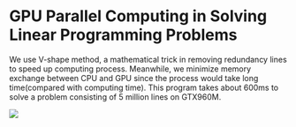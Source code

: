 # GPU Parallel Computing in Solving Linear Programming Problems
  We use V-shape method, a mathematical trick in removing redundancy lines to speed up computing process. Meanwhile, we minimize memory exchange between CPU and GPU since the process would take long time(compared with computing time).
  This program takes about 600ms to solve a problem consisting of 5 million lines on GTX960M.

![](Poster.jpg)

